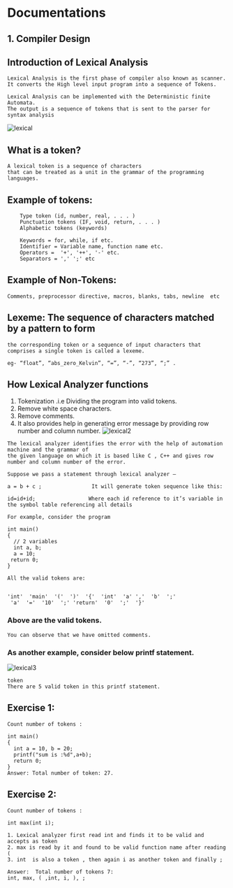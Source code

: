 # Documentations

## 1. Compiler Design

## Introduction of Lexical Analysis

```
Lexical Analysis is the first phase of compiler also known as scanner. 
It converts the High level input program into a sequence of Tokens.

Lexical Analysis can be implemented with the Deterministic finite Automata.
The output is a sequence of tokens that is sent to the parser for syntax analysis
```
![lexical](https://user-images.githubusercontent.com/37740006/75213367-136f1c00-57b4-11ea-9381-ed68b1d109ff.png)
## What is a token?
```
A lexical token is a sequence of characters 
that can be treated as a unit in the grammar of the programming languages.
```


## Example of tokens:
```
	Type token (id, number, real, . . . )
	Punctuation tokens (IF, void, return, . . . )
	Alphabetic tokens (keywords)
```
```
	Keywords = for, while, if etc.
	Identifier = Variable name, function name etc.
	Operators =  '+', '++', '-' etc.
	Separators = ',' ';' etc
```
## Example of Non-Tokens:
```
Comments, preprocessor directive, macros, blanks, tabs, newline  etc
```
## Lexeme: The sequence of characters matched by a pattern to form
```
the corresponding token or a sequence of input characters that comprises a single token is called a lexeme. 

eg- “float”, “abs_zero_Kelvin”, “=”, “-”, “273”, “;” .
```

## How Lexical Analyzer functions

1. Tokenization .i.e Dividing the program into valid tokens.
2. Remove white space characters.
3. Remove comments.
4. It also provides help in generating error message by providing row number and column number.
![lexical2](https://user-images.githubusercontent.com/37740006/75213494-7a8cd080-57b4-11ea-9e55-461cb4236f21.png)
```
The lexical analyzer identifies the error with the help of automation machine and the grammar of  
the given language on which it is based like C , C++ and gives row number and column number of the error.
```
```
Suppose we pass a statement through lexical analyzer –

a = b + c ;                It will generate token sequence like this:

id=id+id;                 Where each id reference to it’s variable in the symbol table referencing all details

For example, consider the program

int main()
{
  // 2 variables
  int a, b;
  a = 10;
 return 0;
}
```
```
All the valid tokens are:


'int'  'main'  '('  ')'  '{'  'int'  'a' ','  'b'  ';'
 'a'  '='  '10'  ';' 'return'  '0'  ';'  '}'
 ```
### Above are the valid tokens.
```
You can observe that we have omitted comments.
```

### As another example, consider below printf statement.
![lexical3](https://user-images.githubusercontent.com/37740006/75213470-6c3eb480-57b4-11ea-8453-5d6d58485869.png)

```
token
There are 5 valid token in this printf statement.
```
## Exercise 1:
```
Count number of tokens :

int main()
{
  int a = 10, b = 20;
  printf("sum is :%d",a+b);
  return 0;
}
Answer: Total number of token: 27.
```

## Exercise 2:
```
Count number of tokens :

int max(int i);
```

	1. Lexical analyzer first read int and finds it to be valid and accepts as token
	2. max is read by it and found to be valid function name after reading (
	3. int  is also a token , then again i as another token and finally ;

```
Answer:  Total number of tokens 7:     
int, max, ( ,int, i, ), ;
```